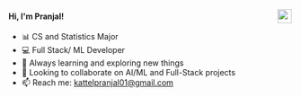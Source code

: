 <div style="display: flex; align-items: center; justify-content: space-between;">
  <span><strong>Hi, I'm Pranjal!</strong></span>
  <img src="https://camo.githubusercontent.com/9fd2c024a247a44434ed1c44c7c2fc2481e3333b4192330e2ae61ccfcac19d47/68747470733a2f2f656d6f6a69732e736c61636b6d6f6a69732e636f6d2f656d6f6a69732f696d616765732f313533313834393433302f343234362f626c6f622d73756e676c61737365732e6769663f31353331383439343330" width="25" height="25" />
</div>

- 📊 CS and Statistics Major
- 💻 Full Stack/ ML Developer
- 🌱 Always learning and exploring new things
- 💞 Looking to collaborate on AI/ML and Full-Stack projects
- 📫 Reach me: kattelpranjal01@gmail.com